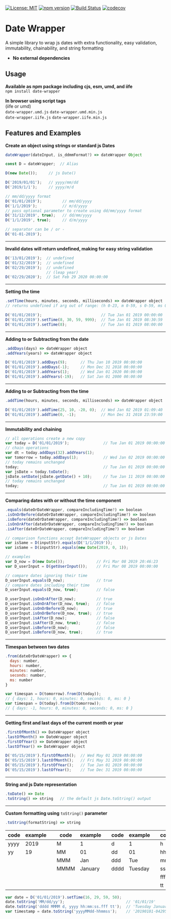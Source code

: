 
[![License: MIT](https://img.shields.io/badge/License-MIT-yellow.svg)](https://opensource.org/licenses/MIT)
[![npm version](https://badge.fury.io/js/date-wrapper.svg)](https://badge.fury.io/js/date-wrapper)
[![Build Status](https://travis-ci.org/sayelr/date-wrapper.svg?branch=master)](https://travis-ci.org/sayelr/date-wrapper)
[![codecov](https://codecov.io/gh/sayelr/date-wrapper/branch/master/graph/badge.svg)](https://codecov.io/gh/sayelr/date-wrapper)

# Date Wrapper
A simple library to wrap js dates with extra functionality, easy validation, immutability, chainability, and string formatting 
- **No external dependencies**  

## Usage
**Available as npm package including cjs, esm, umd, and iife**  
```npm install date-wrapper```  

**In browser using script tags**  
(iife or umd)  
```date-wrapper.umd.js```  ```date-wrapper.umd.min.js```     
```date-wrapper.iife.js``` ```date-wrapper.iife.min.js```  

## Features and Examples
**Create an object using strings or standard js Dates**
```javascript
dateWrapper(dateInput, is_ddmmFormat?) => dateWrapper Object
```
```javascript
const D = dateWrapper;  // Alias

D(new Date());     // js Date()

D('2019/01/01');   // yyyy/mm/dd
D('2019/1/1');     // yyyy/m/d

// mm/dd/yyyy format
D('01/01/2019');         // mm/dd/yyyy
D('1/1/2019');           // m/d/yyyy
// pass optional parameter to create using dd/mm/yyyy format
D('31/12/2019', true);   // dd/mm/yyyy
D('1/1/2019', true);     // d/m/yyyy

// separator can be / or -
D('01-01-2019');
```
---
**Invalid dates will return undefined, making for easy string validation**
```javascript
D('13/01/2019');  // undefined       
D('01/32/2019');  // undefined
D('02/29/2019');  // undefined
                  // (leap year)
D('02/29/2020');  // Sat Feb 29 2020 00:00:00
```
---
**Setting the time**
```javascript
.setTime(hours, minutes, seconds, milliseconds) => dateWrapper object 
// returns undefined if arg out of range: (h 0-23, m 0-59, s 0-59, ms 0-999)
```
```javascript
D('01/01/2019');                          // Tue Jan 01 2019 00:00:00              
D('01/01/2019').setTime(8, 30, 59, 999);  // Tue Jan 01 2019 08:30:59
D('01/01/2019').setTime(8);               // Tue Jan 01 2019 08:00:00
```
---
**Adding to or Subtracting from the date**
```javascript
.addDays(days) => dateWrapper object
.addYears(years) => dateWrapper object
```
```javascript
D('01/01/2019').addDays(9);      // Thu Jan 10 2019 00:00:00
D('01/01/2019').addDays(-1);     // Mon Dec 31 2018 00:00:00
D('01/01/2019').addYears(1);     // Wed Jan 01 2020 00:00:00
D('01/01/2019').addYears(-19);   // Sat Jan 01 2000 00:00:00
```
---

**Adding to or Subtracting from the time**
```javascript
.addTime(hours, minutes, seconds, milliseconds) => dateWrapper object
```
```javascript
D('01/01/2019').addTime(25, 10, -20, 0);  // Wed Jan 02 2019 01:09:40
D('01/01/2019').addTime(0, -1);           // Mon Dec 31 2018 23:59:00
```
---

**Immutability and chaining**
```javascript
// all operations create a new copy
var today = D('01/01/2019');               // Tue Jan 01 2019 00:00:00
// chain operations
var dt = today.addDays(32).addYears(1);
var tomorrow = today.addDays(1);           // Wed Jan 02 2019 00:00:00
// today remains unchanged
today;                                     // Tue Jan 01 2019 00:00:00
var jsDate = today.toDate();               
jsDate.setDate(jsDate.getDate() + 10);     // Tue Jan 11 2019 00:00:00
// today remains unchanged
today;                                     // Tue Jan 01 2019 00:00:00
```
---

**Comparing dates with or without the time component**
```javascript
.equals(dateOrDateWrapper, compareIncludingTime?) => boolean
.isOnOrBefore(dateOrDateWrapper, compareIncludingTime?) => boolean
.isBefore(dateOrDateWrapper, compareIncludingTime?) => boolean
.isOnOrAfter(dateOrDateWrapper, compareIncludingTime?) => boolean
.isAfter(dateOrDateWrapper, compareIncludingTime?) => boolean
```
```javascript
// comparison functions accept DateWrapper objects or js Dates
var isSame = D(inputStr).equals(D('1/1/2019'));
var isSame = D(inputStr).equals(new Date(2019, 0, 1));

// examples
var D_now = D(new Date());              // Fri Mar 08 2019 20:46:23
var D_userInput = D(getUserInput());    // Fri Mar 08 2019 00:00:00              

// compare dates ignoring their time
D_userInput.equals(D_now);              // true
// compare dates including their time
D_userInput.equals(D_now, true);        // false

D_userInput.isOnOrAfter(D_now);         // true
D_userInput.isOnOrAfter(D_now, true);   // false
D_userInput.isOnOrBefore(D_now);        // true
D_userInput.isOnOrBefore(D_now, true);  // true
D_userInput.isAfter(D_now);             // false
D_userInput.isAfter(D_now, true);       // false
D_userInput.isBefore(D_now);            // false
D_userInput.isBefore(D_now, true);      // true
```
---

**Timespan between two dates**
```javascript
.from(dateOrDateWrapper) => { 
  days: number, 
  hours: number, 
  minutes: number, 
  seconds: number, 
  ms: number 
}
```
```javascript
var timespan = D(tomorrow).from(D(today));  
// { days: 1, hours: 0, minutes: 0, seconds: 0, ms: 0 }
var timespan = D(today).from(D(tomorrow));  
// { days: -1, hours: 0, minutes: 0, seconds: 0, ms: 0 }
```

---
**Getting first and last days of the current month or year**
```javascript
.firstOfMonth() => DateWrapper object
.lastOfMonth() => DateWrapper object
.firstOfYear() => DateWrapper object
.lastOfYear() => DateWrapper object
```
```javascript
D('05/15/2019').firstOfMonth();  // Wed May 01 2019 00:00:00
D('05/15/2019').lastOfMonth();   // Fri May 31 2019 00:00:00
D('05/15/2019').firstOfYear();   // Tue Jan 01 2019 00:00:00
D('05/15/2019').lastOfYear();    // Tue Dec 31 2019 00:00:00
```
---

**String and js Date representation**
```javascript
.toDate() => Date
.toString() => string   // the default js Date.toString() output
```
---

**Custom formatting using** ```toString()``` **parameter**
```javascript
.toString(formatString) => string
```

|code| example | |code| example | |code| example | |code| example |
|----|---------|-|----|---------|-|----|---------|-|----|---------|
|yyyy|2019     | |M   |1        | |d   |1        | |h   |4        |
|yy  |19       | |MM  |01       | |dd  |01       | |hh  |04       |
|    |         | |MMM |Jan      | |ddd |Tue      | |mm  |29       |
|    |         | |MMMM|January  | |dddd|Tuesday  | |ss  |59       |
|    |         | |    |         | |    |         | |fff |050      | 
|    |         | |    |         | |    |         | |tt  |PM       |
```javascript
var date = D('01/01/2019').setTime(16, 29, 59, 50);
date.toString('MM/dd/yy');                           // '01/01/19'
date.toString('dddd MMMM d, yyyy hh:mm:ss.fff tt');  // 'Tuesday January 1, 2019 04:29:59.050 PM'
var timestamp = date.toString('yyyyMMdd-hhmmss');    // '20190101-042959'
```
